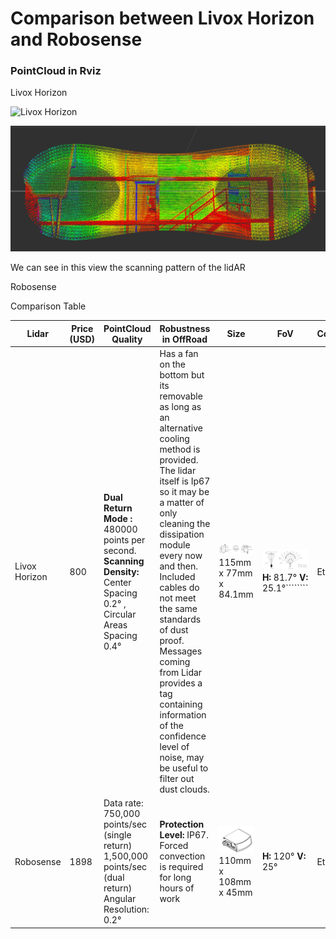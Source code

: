 # Comparison between Livox Horizon and Robosense

### **PointCloud in Rviz**

Livox Horizon

![Livox Horizon](media/livox_horizon_pcl.gif)

![Livox Horizon](media/view.png)

We can see in this view the scanning pattern of the lidAR

Robosense






Comparison Table

Lidar        | Price (USD)  | PointCloud Quality | Robustness in OffRoad | Size | FoV | Connection
| ----| ------ | ----- | ----- | ----- | ----- | -----|
| Livox Horizon| 800 | **Dual Return Mode :** 480000 points per second. **Scanning Density:** Center Spacing 0.2° , Circular Areas Spacing 0.4°  | Has a fan on the bottom but its removable as long as an alternative cooling method is provided. The lidar itself is Ip67 so it may be a matter of only cleaning the dissipation module every now and then. Included cables do not meet the same standards of dust proof. Messages coming from Lidar provides a tag containing information of the confidence level of noise, may be useful to filter out dust clouds.| ![Livox Horizon](media/livox_dim.png) 115mm x 77mm x 84.1mm | ![Livox Horizon](media/livox_fov.png) **H:** 81.7°  **V:** 25.1°```````` | Ethernet
| Robosense  | 1898 | Data rate: 750,000 points/sec (single return)  1,500,000 points/sec (dual return)  Angular Resolution: 0.2°| **Protection Level:** IP67.  Forced convection is required for long hours of work | ![Livox Horizon](media/robo_dim.png) 110mm x 108mm x 45mm | **H:** 120° **V:** 25° | Ethernet |





